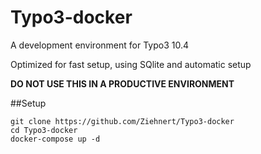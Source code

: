 # Typo3-docker

A development environment for Typo3 10.4

Optimized for fast setup, using SQlite and automatic setup

**DO NOT USE THIS IN A PRODUCTIVE ENVIRONMENT**

##Setup

```
git clone https://github.com/Ziehnert/Typo3-docker
cd Typo3-docker
docker-compose up -d
```
